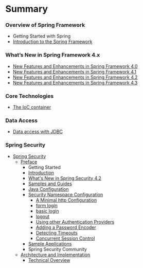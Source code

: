 # Summary

### Overview of Spring Framework
- Getting Started with Spring
- [Introduction to the Spring Framework](/introduction/README.md)


### What’s New in Spring Framework 4.x
- [New Features and Enhancements in Spring Framework 4.0](/new-features-4.0/README.md)
- [New Features and Enhancements in Spring Framework 4.1](/new-features-4.1/README.md)
- [New Features and Enhancements in Spring Framework 4.2](/new-features-4.2/README.md)
- [New Features and Enhancements in Spring Framework 4.3](/new-features-4.3/README.md)


### Core Technologies
- [The IoC container](/ioc/README.md)


### Data Access
- [Data access with JDBC](/jdbc/README.md)


### Spring Security
- [Spring Security](/security/README.md)
  - [Preface](/security/preface/README.md)
    - Getting Started
    - [Introduction](/security/preface/introduction.md)
    - [What's New in Spring Security 4.2](/security/preface/new.md)
    - [Samples and Guides](/security/preface/samples.md)
    - [Java Configuration](/security/preface/jc.md)
    - [Security Namespace Configuration](/security/preface/ns-config/README.md)
      - [A Minimal http Configuration](/security/preface/ns-config/minimal-http.md)
      - [form login](/security/preface/ns-config/form-login.md)
      - [basic login](/security/preface/ns-config/basic-login.md)
      - [logout](/security/preface/ns-config/logout.md)
      - [Using other Authentication Providers](/security/preface/ns-config/authentication-provider.md)
      - [Adding a Password Encoder](/security/preface/ns-config/password-encoder.md)
      - [Detecting Timeouts](/security/preface/ns-config/invalid-session-url.md)
      - [Concurrent Session Control](/security/preface/ns-config/concurrency-control.md)
    - [Sample Applications](/security/preface/sample-apps.md)
    - Spring Security Community
  - [Architecture and Implementation](/security/overall-architecture/README.md)
    - [Technical Overview](/security/overall-architecture/technical-overview.md)
